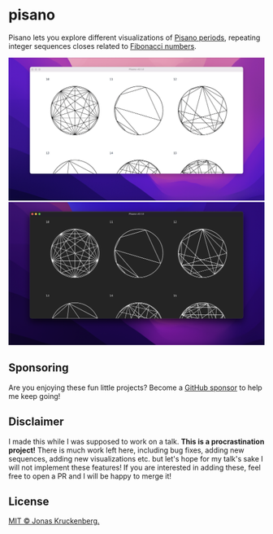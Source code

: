 # pisano

Pisano lets you explore different visualizations of [Pisano periods], repeating integer sequences closes related to [Fibonacci numbers].

![Screenshot of the app, showing a grid of circular pisano period visualizations](./Screenshot-light.png#gh-light-mode-only)
![Screenshot of the app, showing a grid of circular pisano period visualizations](./Screenshot-dark.png#gh-dark-mode-only)

## Sponsoring

Are you enjoying these fun little projects? Become a [GitHub sponsor] to help me keep going!

## Disclaimer

I made this while I was supposed to work on a talk. **This is a procrastination project!** There is much work left here, including bug fixes, adding new sequences, adding new visualizations etc. but let's hope for my talk's sake I will not implement these features! If you are interested in adding these, feel free to open a PR and I will be happy to merge it!

## License

[MIT © Jonas Kruckenberg.](./LICENSE)

[github sponsor]: https://github.com/sponsors/JonasKruckenberg
[pisano periods]: https://en.wikipedia.org/wiki/Pisano_period
[fibonacci numbers]: https://en.wikipedia.org/wiki/Fibonacci_number
